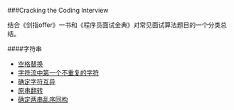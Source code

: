 ###Cracking the Coding Interview

结合《剑指offer》一书和《程序员面试金典》对常见面试算法题目的一个分类总结。

####字符串
- [空格替换](http://www.nowcoder.com/practice/4060ac7e3e404ad1a894ef3e17650423?tpId=13&tqId=11155&rp=1&ru=/ta/coding-interviews&qru=/ta/coding-interviews/question-ranking)
- [字符流中第一个不重复的字符](http://www.nowcoder.com/practice/00de97733b8e4f97a3fb5c680ee10720?tpId=13&tqId=11207&rp=3&ru=/ta/coding-interviews&qru=/ta/coding-interviews/question-ranking) 
- [确定字符互异](http://www.nowcoder.com/practice/9618c2a9e8a14c3e82954ee14168f592?tpId=8&tqId=10994&rp=1&ru=/ta/cracking-the-coding-interview&qru=/ta/cracking-the-coding-interview/question-ranking)
- [原串翻转](http://www.nowcoder.com/practice/2442435405fa432b99b8ec1cb0315902?tpId=8&tqId=10995&rp=1&ru=/ta/cracking-the-coding-interview&qru=/ta/cracking-the-coding-interview/question-ranking)
- [确定两串乱序同构](http://www.nowcoder.com/practice/164929d4acd04de5b0ee2d93047b3b20?tpId=8&tqId=10996&rp=1&ru=/ta/cracking-the-coding-interview&qru=/ta/cracking-the-coding-interview/question-ranking)
